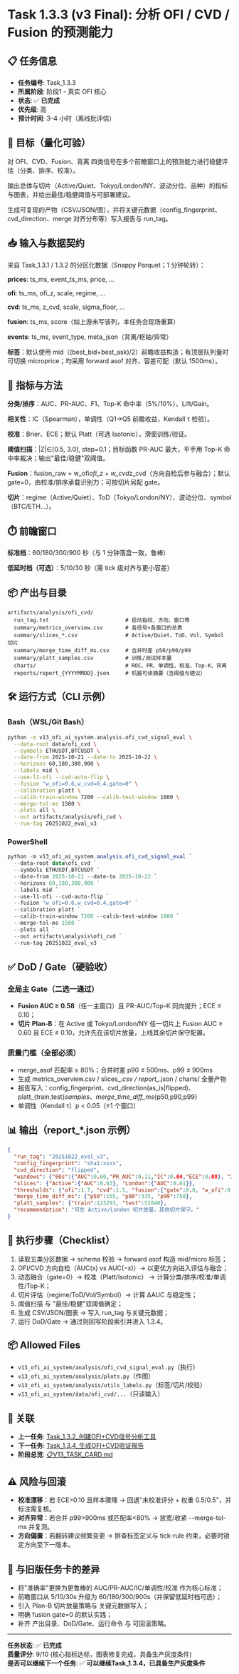 # Task 1.3.3 (v3 Final): 分析 OFI / CVD / Fusion 的预测能力

## 📋 任务信息

- **任务编号**: Task_1.3.3
- **所属阶段**: 阶段1 - 真实 OFI 核心
- **状态**: ✅ **已完成**
- **优先级**: 高
- **预计时间**: 3–4 小时（离线批评估）

## 🎯 目标（量化可验）

对 OFI、CVD、Fusion、背离 四类信号在多个前瞻窗口上的预测能力进行稳健评估（分类、排序、校准）。

输出总体与切片（Active/Quiet、Tokyo/London/NY、波动分位、品种）的指标与图表，并给出最佳/稳健阈值与可部署建议。

生成可复现的产物（CSV/JSON/图），并将关键元数据（config_fingerprint、cvd_direction、merge 对齐分布等）写入报告与 run_tag。

## 📥 输入与数据契约

来自 Task_1.3.1 / 1.3.2 的分区化数据（Snappy Parquet；1 分钟轮转）：

**prices**: ts_ms, event_ts_ms, price, ...

**ofi**: ts_ms, ofi_z, scale, regime, ...

**cvd**: ts_ms, z_cvd, scale, sigma_floor, ...

**fusion**: ts_ms, score（如上游未写该列，本任务会现场重算）

**events**: ts_ms, event_type, meta_json（背离/枢轴/异常）

**标签**：默认使用 mid（(best_bid+best_ask)/2）前瞻收益构造；有顶层队列量时可切换 microprice；均采用 forward asof 对齐，容差可配（默认 1500ms）。

## 🧠 指标与方法

**分类/排序**：AUC、PR-AUC、F1、Top-K 命中率（5%/10%）、Lift/Gain。

**相关性**：IC（Spearman），单调性（Q1→Q5 前瞻收益，Kendall τ 检验）。

**校准**：Brier、ECE；默认 Platt（可选 Isotonic），滑窗训练/验证。

**阈值扫描**：|Z|∈[0.5, 3.0], step=0.1；目标函数 PR-AUC 最大，平手用 Top-K 命中率裁决；输出"最佳/稳健"双阈值。

**Fusion**：fusion_raw = w_ofi*ofi_z + w_cvd*z_cvd（方向自检后参与融合）；默认 gate=0，由校准/排序承载识别力；可按切片另配 gate。

**切片**：regime（Active/Quiet）、ToD（Tokyo/London/NY）、波动分位、symbol（BTC/ETH…）。

## ⏱️ 前瞻窗口

**标准档**：60/180/300/900 秒（与 1 分钟落盘一致，鲁棒）

**低延时档（可选）**：5/10/30 秒（需 tick 级对齐与更小容差）

## 📦 产出与目录

```
artifacts/analysis/ofi_cvd/
  run_tag.txt                        # 启动指纹、方向、窗口等
  summary/metrics_overview.csv       # 各信号×各窗口的总表
  summary/slices_*.csv               # Active/Quiet、ToD、Vol、Symbol 切片
  summary/merge_time_diff_ms.csv     # 合并时差 p50/p90/p99
  summary/platt_samples.csv          # 训练/测试样本量
  charts/                            # ROC、PR、单调性、校准、Top-K、背离
  reports/report_{YYYYMMDD}.json     # 机器可读摘要（含阈值与建议）
```

## 🛠️ 运行方式（CLI 示例）

### Bash（WSL/Git Bash）

```bash
python -m v13_ofi_ai_system.analysis.ofi_cvd_signal_eval \
  --data-root data/ofi_cvd \
  --symbols ETHUSDT,BTCUSDT \
  --date-from 2025-10-21 --date-to 2025-10-22 \
  --horizons 60,180,300,900 \
  --labels mid \
  --use-l1-ofi --cvd-auto-flip \
  --fusion "w_ofi=0.6,w_cvd=0.4,gate=0" \
  --calibration platt \
  --calib-train-window 7200 --calib-test-window 1800 \
  --merge-tol-ms 1500 \
  --plots all \
  --out artifacts/analysis/ofi_cvd \
  --run-tag 20251022_eval_v3
```

### PowerShell

```powershell
python -m v13_ofi_ai_system.analysis.ofi_cvd_signal_eval `
  --data-root data\ofi_cvd `
  --symbols ETHUSDT,BTCUSDT `
  --date-from 2025-10-21 --date-to 2025-10-22 `
  --horizons 60,180,300,900 `
  --labels mid `
  --use-l1-ofi --cvd-auto-flip `
  --fusion "w_ofi=0.6,w_cvd=0.4,gate=0" `
  --calibration platt `
  --calib-train-window 7200 --calib-test-window 1800 `
  --merge-tol-ms 1500 `
  --plots all `
  --out artifacts\analysis\ofi_cvd `
  --run-tag 20251022_eval_v3
```

## ✅ DoD / Gate（硬验收）

### 全局主 Gate（二选一通过）

- **Fusion AUC ≥ 0.58**（任一主窗口）且 PR-AUC/Top-K 同向提升；ECE ≤ 0.10；
- **切片 Plan-B**：在 Active 或 Tokyo/London/NY 任一切片上 Fusion AUC ≥ 0.60 且 ECE ≤ 0.10，允许先在该切片放量，上线其余切片保守配置。

### 质量门槛（全部必须）

- merge_asof 匹配率 ≥ 80%；合并时差 p90 ≤ 500ms、p99 ≤ 900ms
- 生成 metrics_overview.csv / slices_*.csv / report_*.json / charts/ 全量产物
- 报告写入：config_fingerprint、cvd_direction(as_is|flipped)、platt_{train,test}_samples、merge_time_diff_ms_{p50,p90,p99}
- 单调性（Kendall τ）p < 0.05（≥1 个窗口）

## 📊 输出（report_*.json 示例）

```json
{
  "run_tag": "20251022_eval_v3",
  "config_fingerprint": "sha1:xxxx",
  "cvd_direction": "flipped",
  "windows": {"60s":{"AUC":0.60,"PR_AUC":0.11,"IC":0.04,"ECE":0.08}, "300s":{"AUC":0.62}},
  "slices": {"Active":{"AUC":0.63}, "London":{"AUC":0.61}},
  "thresholds": {"ofi":1.7, "cvd":1.5, "fusion":{"gate":0.0, "w_ofi":0.6, "w_cvd":0.4}},
  "merge_time_diff_ms": {"p50":155, "p90":335, "p99":758},
  "platt_samples": {"train":123293, "test":52840},
  "recommendation": "可在 Active/London 切片放量，其他切片保守。"
}
```

## 📝 执行步骤（Checklist）

1. 读取五类分区数据 → schema 校验 → forward asof 构造 mid/micro 标签；
2. OFI/CVD 方向自检（AUC(x) vs AUC(−x)）→ 以更优方向进入评估与融合；
3. 动态融合（gate=0）→ 校准（Platt/Isotonic） → 计算分类/排序/校准/单调性/Top-K；
4. 切片评估（regime/ToD/Vol/Symbol）→ 计算 ΔAUC 与稳定性；
5. 阈值扫描 与 "最佳/稳健"双阈值确定；
6. 生成 CSV/JSON/图表 → 写入 run_tag 与关键元数据；
7. 运行 DoD/Gate → 通过则回写阶段索引并进入 1.3.4。

## 📦 Allowed Files

- `v13_ofi_ai_system/analysis/ofi_cvd_signal_eval.py`（执行）
- `v13_ofi_ai_system/analysis/plots.py`（作图）
- `v13_ofi_ai_system/analysis/utils_labels.py`（标签/切片/校验）
- `v13_ofi_ai_system/data/ofi_cvd/...`（只读输入）

## 🔗 关联

- **上一任务**: [Task_1.3.2_创建OFI+CVD信号分析工具](./Task_1.3.2_创建OFI+CVD信号分析工具.md)
- **下一任务**: [Task_1.3.4_生成OFI+CVD验证报告](./Task_1.3.4_生成OFI+CVD验证报告.md)
- **阶段总览**: [📋V13_TASK_CARD.md](../../📋V13_TASK_CARD.md)

## ⚠️ 风险与回滚

- **校准漂移**：若 ECE>0.10 且样本骤降 → 回退"未校准评分 + 权重 0.5/0.5"，并标注需复核。
- **对齐异常**：若合并 p99>900ms 或匹配率<80% → 放宽/收紧 --merge-tol-ms 并复测。
- **方向偏置**：若翻转建议频繁变更 → 排查标签定义与 tick-rule 约束，必要时锁定方向至下一版本。

## 🔄 与旧版任务卡的差异

- 将"准确率"更换为更鲁棒的 AUC/PR-AUC/IC/单调性/校准 作为核心标准；
- 前瞻窗口从 5/10/30s 升级为 60/180/300/900s（并保留低延时档可选）；
- 引入 Plan-B 切片放量策略与 关键元数据写入；
- 明确 fusion gate=0 的默认实践；
- 补齐 产出目录、DoD/Gate、运行命令 与 可回滚策略。

---

**任务状态**: ✅ **已完成**  
**质量评分**: 9/10 (核心指标达标，图表修复完成，具备生产灰度条件)  
**是否可以继续下一个任务**: ✅ **可以继续Task_1.3.4，已具备生产灰度条件**
